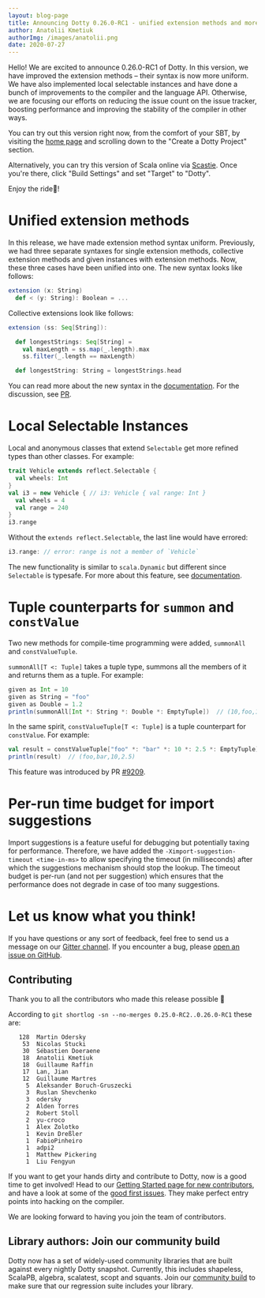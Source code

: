```yaml
---
layout: blog-page
title: Announcing Dotty 0.26.0-RC1 - unified extension methods and more
author: Anatolii Kmetiuk
authorImg: /images/anatolii.png
date: 2020-07-27
---
```


Hello! We are excited to announce 0.26.0-RC1 of Dotty. In this version, we have improved the extension methods – their syntax is now more uniform. We have also implemented local selectable instances and have done a bunch of improvements to the compiler and the language API. Otherwise, we are focusing our efforts on reducing the issue count on the issue tracker, boosting performance and improving the stability of the compiler in other ways.

You can try out this version right now, from the comfort of your SBT, by visiting the [home page](https://dotty.epfl.ch/) and scrolling down to the "Create a Dotty Project" section.

Alternatively, you can try this version of Scala online via [Scastie](https://scastie.scala-lang.org/). Once you're there, click "Build Settings" and set "Target" to "Dotty".

Enjoy the ride🚀!

<!--more-->
# Unified extension methods
In this release, we have made extension method syntax uniform. Previously, we had three separate syntaxes for single extension methods, collective extension methods and given instances with extension methods. Now, these three cases have been unified into one.  The new syntax looks like follows:

```scala
extension (x: String)
  def < (y: String): Boolean = ...
```

Collective extensions look like follows:

```scala
extension (ss: Seq[String]):

  def longestStrings: Seq[String] =
    val maxLength = ss.map(_.length).max
    ss.filter(_.length == maxLength)

  def longestString: String = longestStrings.head
```

You can read more about the new syntax in the [documentation](https://dotty.epfl.ch/docs/reference/contextual/extension-methods.html). For the discussion, see [PR](https://github.com/scala/scala3/pull/9255).

# Local Selectable Instances
Local and anonymous classes that extend `Selectable` get more refined types than other classes. For example:

```scala
trait Vehicle extends reflect.Selectable {
  val wheels: Int
}
val i3 = new Vehicle { // i3: Vehicle { val range: Int }
  val wheels = 4
  val range = 240
}
i3.range
```

Without the `extends reflect.Selectable`, the last line would have errored:

```scala
i3.range: // error: range is not a member of `Vehicle`
```

The new functionality is similar to `scala.Dynamic` but different since `Selectable` is typesafe. For more about this feature, see [documentation](https://dotty.epfl.ch/docs/reference/changed-features/structural-types.html#local-selectable-instances).

# Tuple counterparts for `summon` and `constValue`
Two new methods for compile-time programming were added, `summonAll` and `constValueTuple`.

`summonAll[T <: Tuple]` takes a tuple type, summons all the members of it and returns them as a tuple. For example:

```scala
given as Int = 10
given as String = "foo"
given as Double = 1.2
println(summonAll[Int *: String *: Double *: EmptyTuple])  // (10,foo,1.2)
```

In the same spirit, `constValueTuple[T <: Tuple]` is a tuple counterpart for `constValue`. For example:

```scala
val result = constValueTuple["foo" *: "bar" *: 10 *: 2.5 *: EmptyTuple]
println(result)  // (foo,bar,10,2.5)
```

This feature was introduced by PR [#9209](https://github.com/scala/scala3/pull/9209).

# Per-run time budget for import suggestions
Import suggestions is a feature useful for debugging but potentially taxing for performance. Therefore, we have added the `-Ximport-suggestion-timeout <time-in-ms>` to allow specifying the timeout (in milliseconds) after which the suggestions mechanism should stop the lookup. The timeout budget is per-run (and not per suggestion) which ensures that the performance does not degrade in case of too many suggestions.

# Let us know what you think!

If you have questions or any sort of feedback, feel free to send us a message on our
[Gitter channel](https://gitter.im/lampepfl/dotty). If you encounter a bug, please
[open an issue on GitHub](https://github.com/scala/scala3/issues/new).

## Contributing

Thank you to all the contributors who made this release possible 🎉

According to `git shortlog -sn --no-merges 0.25.0-RC2..0.26.0-RC1` these are:

```
   128  Martin Odersky
    53  Nicolas Stucki
    30  Sébastien Doeraene
    18  Anatolii Kmetiuk
    18  Guillaume Raffin
    17  Lan, Jian
    12  Guillaume Martres
     5  Aleksander Boruch-Gruszecki
     3  Ruslan Shevchenko
     3  odersky
     2  Alden Torres
     2  Robert Stoll
     2  yu-croco
     1  Alex Zolotko
     1  Kevin Dreßler
     1  FabioPinheiro
     1  adpi2
     1  Matthew Pickering
     1  Liu Fengyun
```

If you want to get your hands dirty and contribute to Dotty, now is a good time to get involved!
Head to our [Getting Started page for new contributors](https://dotty.epfl.ch/docs/contributing/getting-started.html),
and have a look at some of the [good first issues](https://github.com/scala/scala3/issues?q=is%3Aissue+is%3Aopen+label%3Aexp%3Anovice).
They make perfect entry points into hacking on the compiler.

We are looking forward to having you join the team of contributors.

## Library authors: Join our community build

Dotty now has a set of widely-used community libraries that are built against every nightly Dotty
snapshot. Currently, this includes shapeless, ScalaPB, algebra, scalatest, scopt and squants.
Join our [community build](https://github.com/scala/scala3/tree/main/community-build)
to make sure that our regression suite includes your library.

[Scastie]: https://scastie.scala-lang.org/?target=dotty

[@odersky]: https://github.com/odersky
[@DarkDimius]: https://github.com/DarkDimius
[@smarter]: https://github.com/smarter
[@felixmulder]: https://github.com/felixmulder
[@nicolasstucki]: https://github.com/nicolasstucki
[@liufengyun]: https://github.com/liufengyun
[@OlivierBlanvillain]: https://github.com/OlivierBlanvillain
[@biboudis]: https://github.com/biboudis
[@allanrenucci]: https://github.com/allanrenucci
[@Blaisorblade]: https://github.com/Blaisorblade
[@Duhemm]: https://github.com/Duhemm
[@AleksanderBG]: https://github.com/AleksanderBG
[@milessabin]: https://github.com/milessabin
[@anatoliykmetyuk]: https://github.com/anatoliykmetyuk
